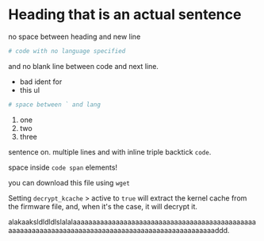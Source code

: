 # Heading that is an actual sentence

no space between heading and new line

```bash
# code with no language specified
```

and no blank line between code and next line.

* bad ident for
* this ul

``` bash
# space between ` and lang
```

1. one
1. two
1. three

sentence on.
multiple lines and with inline triple backtick `code`.

space inside `code span` elements!

you can download this file using `wget`

Setting `decrypt_kcache` > active to `true` will extract the kernel cache from the firmware file, and, when it's the case, it will decrypt it.

alakaaksldldldlslalalaaaaaaaaaaaaaaaaaaaaaaaaaaaaaaaaaaaaaaaaaaaaaaaaaaaaaaaaaaaaaaaaaaaaaaaaaaaaaaaaaaaaaaaaaaaaaaaaaaaaddd.
